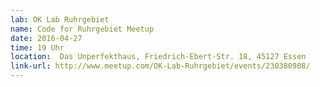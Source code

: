 ```yaml
---
lab: OK Lab Ruhrgebiet
name: Code for Ruhrgebiet Meetup
date: 2016-04-27
time: 19 Uhr
location:  Das Unperfekthaus, Friedrich-Ebert-Str. 18, 45127 Essen
link-url: http://www.meetup.com/OK-Lab-Ruhrgebiet/events/230380908/
---
```

